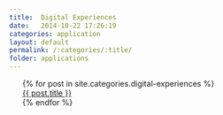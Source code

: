 ```yaml
---
title:  Digital Experiences
date:   2014-10-22 17:26:19
categories: application
layout: default
permalink: /:categories/:title/
folder: applications
---
```

<ul>
  {% for post in site.categories.digital-experiences %}
    <div>
      <a href="{{ post.url }}">{{ post.title }}</a>
    </div>
  {% endfor %}
</ul>
